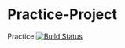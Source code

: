 # Practice-Project
Practice  [![Build Status](https://travis-ci.org/hafei/Practice-Project.svg?branch=master)](https://travis-ci.org/hafei/Practice-Project)
